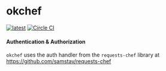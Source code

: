 # okchef
[![latest](https://img.shields.io/pypi/v/okchef.svg)](https://pypi.python.org/pypi/okchef)
[![Circle CI](https://circleci.com/gh/samstav/okchef.svg?style=svg)](https://circleci.com/gh/samstav/okchef)



#### Authentication & Authorization

`okchef` uses the auth handler from the `requests-chef` library at https://github.com/samstav/requests-chef
